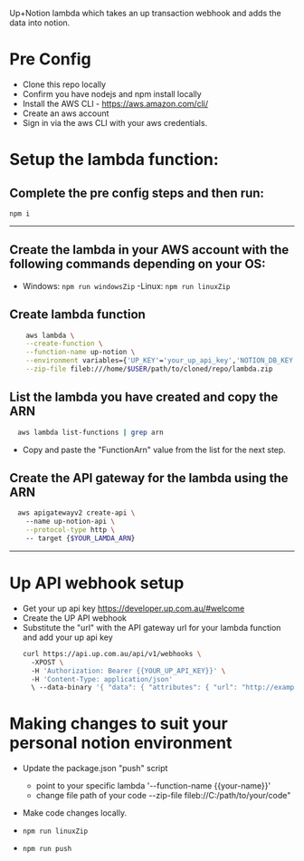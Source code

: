 Up+Notion lambda which takes an up transaction webhook and adds the data into notion.

# Pre Config

- Clone this repo locally
- Confirm you have nodejs and npm install locally
- Install the AWS CLI - https://aws.amazon.com/cli/
- Create an aws account
- Sign in via the aws CLI with your aws credentials.

# Setup the lambda function:

## Complete the pre config steps and then run:
```npm i```

----------------------
## Create the lambda in your AWS account with the following commands depending on your OS:
- Windows: 
  ```npm run windowsZip```
-Linux: 
  ```npm run linuxZip```

## Create lambda function
```bash 
    aws lambda \
    --create-function \
    --function-name up-notion \
    --environment variables={'UP_KEY'='your_up_api_key','NOTION_DB_KEY'='your_notion_db_page','NOTION_API_KEY'='your_notion_api_key' \
    --zip-file fileb:///home/$USER/path/to/cloned/repo/lambda.zip
```

## List the lambda you have created and copy the ARN

``` bash
  aws lambda list-functions | grep arn
```
- Copy and paste the "FunctionArn" value from the list for the next step.

## Create the API gateway for the lambda using the ARN
```bash
  aws apigatewayv2 create-api \ 
    --name up-notion-api \
    --protocol-type http \ 
    -- target {$YOUR_LAMDA_ARN}
```

-----------------------
# Up API webhook setup

- Get your up api key https://developer.up.com.au/#welcome
- Create the UP API webhook
- Substitute the "url" with the API gateway url for your lambda function and add your up api key
  ```bash
  curl https://api.up.com.au/api/v1/webhooks \ 
    -XPOST \ 
    -H 'Authorization: Bearer {{YOUR_UP_API_KEY}}' \ 
    -H 'Content-Type: application/json' 
    \ --data-binary '{ "data": { "attributes": { "url": "http://example.com/webhook", "description": "Example webhook" } } }
  ```

# Making changes to suit your personal notion environment

- Update the package.json "push" script
  - point to your specific lambda '--function-name {{your-name}}'
  - change file path of your code --zip-file fileb://C:/path/to/your/code"

- Make code changes locally.
- ```npm run linuxZip```
- ```npm run push```
